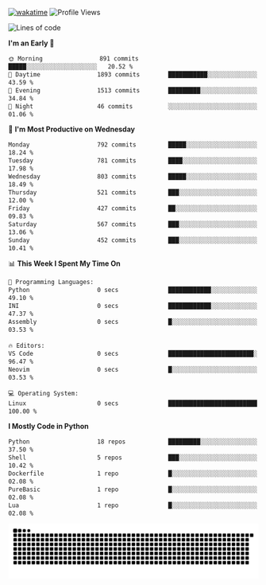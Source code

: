 [![wakatime](https://wakatime.com/badge/user/b920b284-3cde-4cd4-b72e-f7f22d050b16.svg)](https://wakatime.com/@b920b284-3cde-4cd4-b72e-f7f22d050b16)
![Profile Views](http://img.shields.io/badge/Profile%20Views-4586-blue)
<!--START_SECTION:waka-->
![Lines of code](https://img.shields.io/badge/From%20Hello%20World%20I%27ve%20Written-5.6%20million%20lines%20of%20code-blue)

**I'm an Early 🐤** 

```text
🌞 Morning                891 commits         █████░░░░░░░░░░░░░░░░░░░░   20.52 % 
🌆 Daytime                1893 commits        ███████████░░░░░░░░░░░░░░   43.59 % 
🌃 Evening                1513 commits        █████████░░░░░░░░░░░░░░░░   34.84 % 
🌙 Night                  46 commits          ░░░░░░░░░░░░░░░░░░░░░░░░░   01.06 % 
```
📅 **I'm Most Productive on Wednesday** 

```text
Monday                   792 commits         █████░░░░░░░░░░░░░░░░░░░░   18.24 % 
Tuesday                  781 commits         ████░░░░░░░░░░░░░░░░░░░░░   17.98 % 
Wednesday                803 commits         █████░░░░░░░░░░░░░░░░░░░░   18.49 % 
Thursday                 521 commits         ███░░░░░░░░░░░░░░░░░░░░░░   12.00 % 
Friday                   427 commits         ██░░░░░░░░░░░░░░░░░░░░░░░   09.83 % 
Saturday                 567 commits         ███░░░░░░░░░░░░░░░░░░░░░░   13.06 % 
Sunday                   452 commits         ███░░░░░░░░░░░░░░░░░░░░░░   10.41 % 
```


📊 **This Week I Spent My Time On** 

```text
💬 Programming Languages: 
Python                   0 secs              ████████████░░░░░░░░░░░░░   49.10 % 
INI                      0 secs              ████████████░░░░░░░░░░░░░   47.37 % 
Assembly                 0 secs              █░░░░░░░░░░░░░░░░░░░░░░░░   03.53 % 

🔥 Editors: 
VS Code                  0 secs              ████████████████████████░   96.47 % 
Neovim                   0 secs              █░░░░░░░░░░░░░░░░░░░░░░░░   03.53 % 

💻 Operating System: 
Linux                    0 secs              █████████████████████████   100.00 % 
```

**I Mostly Code in Python** 

```text
Python                   18 repos            █████████░░░░░░░░░░░░░░░░   37.50 % 
Shell                    5 repos             ███░░░░░░░░░░░░░░░░░░░░░░   10.42 % 
Dockerfile               1 repo              █░░░░░░░░░░░░░░░░░░░░░░░░   02.08 % 
PureBasic                1 repo              █░░░░░░░░░░░░░░░░░░░░░░░░   02.08 % 
Lua                      1 repo              █░░░░░░░░░░░░░░░░░░░░░░░░   02.08 % 
```




<!--END_SECTION:waka-->
![Snake animation](https://raw.githubusercontent.com/timmypidashev/timmypidashev/main/commits.svg)
